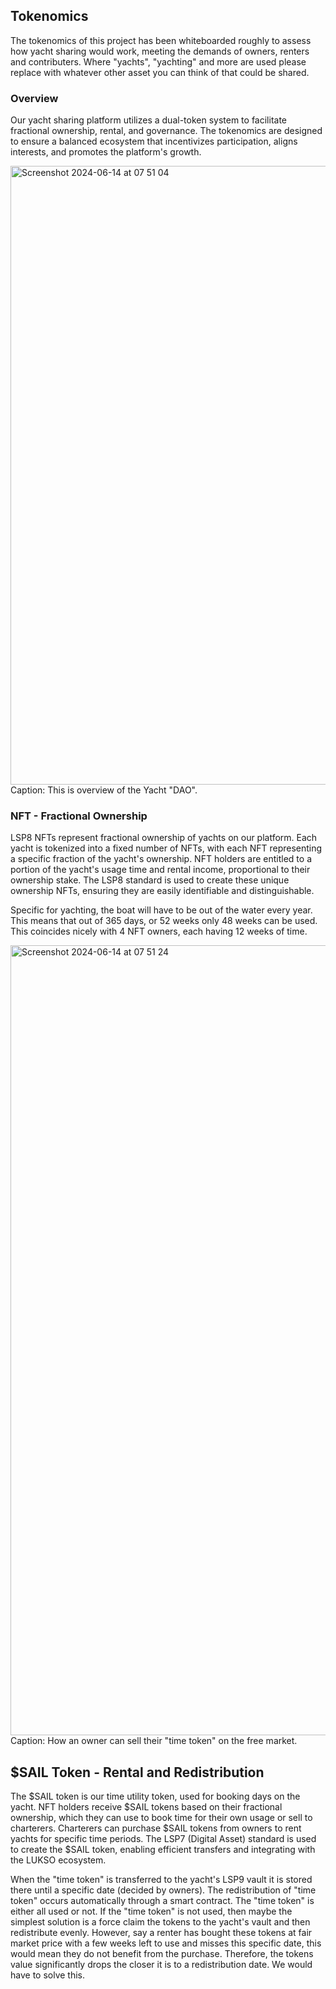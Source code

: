 ## Tokenomics
The tokenomics of this project has been whiteboarded roughly to assess how yacht sharing would work, meeting the demands of owners, renters and contributers. Where "yachts", "yachting" and more are used please replace with whatever other asset you can think of that could be shared.  

### Overview
Our yacht sharing platform utilizes a dual-token system to facilitate fractional ownership, rental, and governance. The tokenomics are designed to ensure a balanced ecosystem that incentivizes participation, aligns interests, and promotes the platform's growth.

<img width="990" alt="Screenshot 2024-06-14 at 07 51 04" src="https://github.com/Mustaa-io/docs/assets/152909876/052348f9-1a10-49b9-aa1b-6c67a4a0410d">
Caption: This is overview of the Yacht "DAO".

### NFT - Fractional Ownership
LSP8 NFTs represent fractional ownership of yachts on our platform. Each yacht is tokenized into a fixed number of NFTs, with each NFT representing a specific fraction of the yacht's ownership. NFT holders are entitled to a portion of the yacht's usage time and rental income, proportional to their ownership stake. The LSP8 standard is used to create these unique ownership NFTs, ensuring they are easily identifiable and distinguishable.

Specific for yachting, the boat will have to be out of the water every year. This means that out of 365 days, or 52 weeks only 48 weeks can be used. This coincides nicely with 4 NFT owners, each having 12 weeks of time.

<img width="1264" alt="Screenshot 2024-06-14 at 07 51 24" src="https://github.com/Mustaa-io/docs/assets/152909876/c40e6d6a-5212-46e6-ba47-766f0352ff81">
Caption: How an owner can sell their "time token" on the free market.

## $SAIL Token - Rental and Redistribution
The $SAIL token is our time utility token, used for booking days on the yacht. NFT holders receive $SAIL tokens based on their fractional ownership, which they can use to book time for their own usage or sell to charterers. Charterers can purchase $SAIL tokens from owners to rent yachts for specific time periods. The LSP7 (Digital Asset) standard is used to create the $SAIL token, enabling efficient transfers and integrating with the LUKSO ecosystem.

When the "time token" is transferred to the yacht's LSP9 vault it is stored there until a specific date (decided by owners). The redistribution of "time token" occurs automatically through a smart contract. The "time token" is either all used or not. If the "time token" is not used, then maybe the simplest solution is a force claim the tokens to the yacht's vault and then redistribute evenly. However, say a renter has bought these tokens at fair market price with a few weeks left to use and misses this specific date, this would mean they do not benefit from the purchase. Therefore, the tokens value significantly drops the closer it is to a redistribution date. We would have to solve this.



